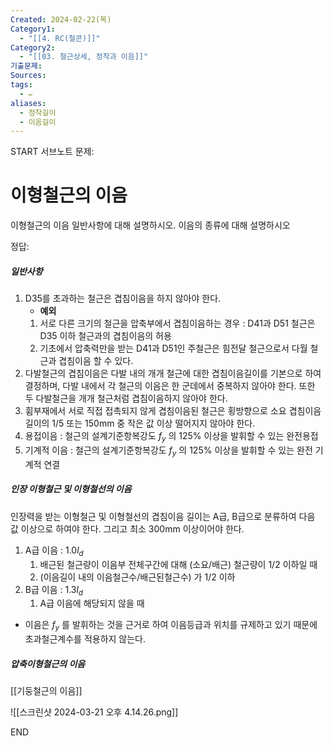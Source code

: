 ```yaml
---
Created: 2024-02-22(목)
Category1:
  - "[[4. RC(철콘)]]"
Category2:
  - "[[03. 철근상세, 정착과 이음]]"
기출문제: 
Sources: 
tags:
  - ✏️
aliases:
  - 정착길이
  - 이음길이
---
```

START
서브노트
문제:  
# 이형철근의 이음 
이형철근의 이음 일반사항에 대해 설명하시오.
이음의 종류에 대해 설명하시오

정답: 

##### 일반사항
1. D35를 초과하는 철근은 겹침이음을 하지 않아야 한다.
	- **예외**
	1. 서로 다른 크기의 철근을 압축부에서 겹침이음하는 경우 : D41과 D51 철근은 D35 이하 철근과의 겹침이음의 허용
	2. 기초에서 압축력만을 받는 D41과 D51인 주철근은 힘전달 철근으로서 다월 철근과 겹침이음 할 수 있다.
2. 다발철근의 겹침이음은 다발 내의 개개 철근에 대한 겹침이음길이를 기본으로 하여 결정하며, 다발 내에서 각 철근의 이음은 한 군데에서 중복하지 않아야 한다. 또한 두 다발철근을 개개 철근처럼 겹침이음하지 않아야 한다.
3. 휨부재에서 서로 직접 접촉되지 않게 겹침이음된 철근은 횡방향으로 소요 겹침이음 길이의 1/5 또는 150mm 중 작은 값 이상 떨어지지 않아야 한다.
4. 용접이음 : 철근의 설계기준항복강도 $f_y$ 의 125% 이상을 발휘할 수 있는 완전용접
5. 기계적 이음 : 철근의 설계기준항복강도 $f_y$ 의 125% 이상을 발휘할 수 있는 완전 기계적 연결
##### 인장 이형철근 및 이형철선의 이음
인장력을 받는 이형철근 및 이형철선의 겹침이음 길이는 A급, B급으로 분류하여 다음 값 이상으로 하여야 한다. 그리고 최소 300mm 이상이어야 한다.
1. A급 이음 : 1.0$l_d$
	1. 배근된 철근량이 이음부 전체구간에 대해 (소요/배근) 철근량이 1/2 이하일 때
	2. (이음길이 내의 이음철근수/배근된철근수) 가 1/2 이하
2. B급 이음 : 1.3$l_d$
	1. A급 이음에 해당되지 않을 때
- 이음은 $f_y$ 를 발휘하는 것을 근거로 하여 이음등급과 위치를 규제하고 있기 때문에 초과철근계수를 적용하지 않는다.
##### 압축이형철근의 이음
[[기둥철근의 이음]]

![[스크린샷 2024-03-21 오후 4.14.26.png]]
<!--ID: 1688385888487-->
END
